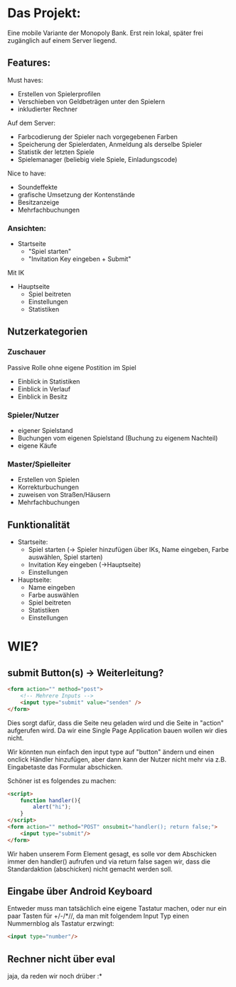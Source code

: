 # Das Projekt:
Eine mobile Variante der Monopoly Bank. 
Erst rein lokal, später frei zugänglich auf einem Server liegend. 

## Features:
Must haves:
- Erstellen von Spielerprofilen
- Verschieben von Geldbeträgen unter den Spielern
- inkludierter Rechner

Auf dem Server:
- Farbcodierung der Spieler nach vorgegebenen Farben
- Speicherung der Spielerdaten, Anmeldung als derselbe Spieler
- Statistik der letzten Spiele
- Spielemanager (beliebig viele Spiele, Einladungscode)


Nice to have:
- Soundeffekte
- grafische Umsetzung der Kontenstände
- Besitzanzeige 
- Mehrfachbuchungen

### Ansichten:
- Startseite
    - "Spiel starten"
    - "Invitation Key eingeben + Submit"

Mit IK 
- Hauptseite
    - Spiel beitreten
    - Einstellungen
    - Statistiken

## Nutzerkategorien

### Zuschauer
Passive Rolle ohne eigene Postition im Spiel
- Einblick in Statistiken
- Einblick in Verlauf
- Einblick in Besitz

### Spieler/Nutzer
- eigener Spielstand
- Buchungen vom eigenen Spielstand (Buchung zu eigenem Nachteil) 
 - eigene Käufe

### Master/Spielleiter
- Erstellen von Spielen
- Korrekturbuchungen
- zuweisen von Straßen/Häusern
- Mehrfachbuchungen

## Funktionalität
- Startseite:
    - Spiel starten (-> Spieler hinzufügen über IKs, Name eingeben, Farbe auswählen, Spiel starten)
    - Invitation Key eingeben (->Hauptseite)
    - Einstellungen
- Hauptseite:
    - Name eingeben
    - Farbe auswählen
    - Spiel beitreten
    - Statistiken
    - Einstellungen

# WIE?

## submit Button(s) -> Weiterleitung?

```html
<form action="" method="post">
    <!-- Mehrere Inputs -->
    <input type="submit" value="senden" />
</form>
```

Dies sorgt dafür, dass die Seite neu geladen wird und die Seite in "action" aufgerufen wird. Da wir eine Single Page Application bauen wollen wir dies nicht.

Wir könnten nun einfach den input type auf "button" ändern und einen onclick Händler hinzufügen, aber dann kann der Nutzer nicht mehr via z.B. Eingabetaste das Formular abschicken.

Schöner ist es folgendes zu machen:
```html
<script>
    function handler(){
        alert("hi");
    }
</script>
<form action="" method="POST" onsubmit="handler(); return false;">
    <input type="submit"/>
</form>
```

Wir haben unserem Form Element gesagt, es solle vor dem Abschicken immer den handler() aufrufen und via return false sagen wir, dass die Standardaktion (abschicken) nicht gemacht werden soll.

## Eingabe über Android Keyboard

Entweder muss man tatsächlich eine eigene Tastatur machen, oder nur ein paar Tasten für +/-/*//, da man mit folgendem Input Typ einen Nummernblog als Tastatur erzwingt:
```html
<input type="number"/>
```

## Rechner nicht über eval
jaja, da reden wir noch drüber :*